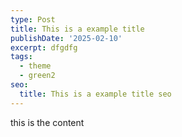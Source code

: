 ```yaml
---
type: Post
title: This is a example title
publishDate: '2025-02-10'
excerpt: dfgdfg
tags:
  - theme
  - green2
seo:
  title: This is a example title seo
---
```

this is the content
